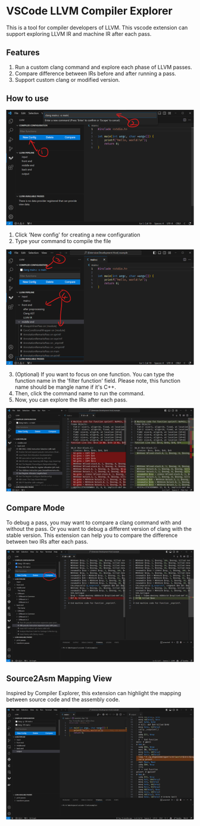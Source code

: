 # VSCode LLVM Compiler Explorer

This is a tool for compiler developers of LLVM. This vscode extension can support exploring LLVM IR and machine IR after each pass. 

## Features

1. Run a custom clang command and explore each phase of LLVM passes.
2. Compare difference between IRs before and after running a pass.
3. Support custom clang or modified version.

## How to use

![](./doc/step1.png)

1. Click 'New config' for creating a new configuration
2. Type your command to compile the file

![](./doc/step2.png)

3. (Optional) If you want to focus on one function. You can type the function name in the 'filter function' field. Please note, this function name should be mangle name if it's C++.
4. Then, click the command name to run the command.
5. Now, you can explore the IRs after each pass.

![](./doc/pass-view.png)


## Compare Mode

To debug a pass, you may want to compare a clang command with and without the pass. Or you want to debug a different version of clang with the stable version. This extension can help you to compare the difference between two IRs after each pass.

![](./doc/compare.png)

## Source2Asm Mapping View

Inspired by Compiler Explorer, this extension can highlight the mapping between source code and the assembly code.

![](./doc/highlight.png)

